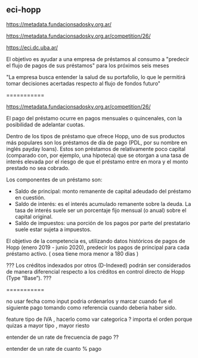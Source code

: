 ## eci-hopp

https://metadata.fundacionsadosky.org.ar/

https://metadata.fundacionsadosky.org.ar/competition/26/

https://eci.dc.uba.ar/

 El objetivo es ayudar a una empresa de préstamos al consumo a "predecir el flujo de pagos de sus préstamos" para los próximos seis meses

 "La empresa busca entender la salud de su portafolio, lo que le permitirá tomar decisiones acertadas respecto al flujo de fondos futuro"

 ===========

https://metadata.fundacionsadosky.org.ar/competition/26/

El pago del préstamo ocurre en pagos mensuales o quincenales, con la posibilidad de adelantar cuotas.

Dentro de los tipos de préstamo que ofrece Hopp, uno de sus productos más populares son los préstamos de día de pago (PDL, por su nombre en inglés payday loans). Estos son préstamos de relativamente poco capital (comparado con, por ejemplo, una hipoteca) que se otorgan a una tasa de interés elevada por el riesgo de que el préstamo entre en mora y el monto prestado no sea cobrado. 

Los componentes de un préstamo son:
- Saldo de principal: monto remanente de capital adeudado del préstamo en cuestión.
- Saldo de interés: es el interés acumulado remanente sobre la deuda. La tasa de interés suele ser un porcentaje fijo mensual (o anual) sobre el capital original.
- Saldo de impuestos: una porción de los pagos por parte del prestatario suele estar sujeta a impuestos.


El objetivo de la competencia es, utilizando datos históricos de pagos de Hopp (enero 2019 - junio 2020), predecir los pagos de principal para cada préstamo activo. ( osea tiene mora menor a 180 dias )

??? Los créditos indexados por otros (D-Indexed) podrán ser considerados de manera diferencial respecto a los créditos en control directo de Hopp (Type “Base”). ??? 

===========

no usar fecha como input
podria ordenarlos y marcar cuando fue el siguiente pago tomando como referencia cuando deberia haber sido.

feature tipo de IVA , hacerlo como var categorica ? importa el orden porque quizas a mayor tipo , mayor riesto  

entender de un rate de frecuencia de pago ??

entender de un rate de cuanto % pago 